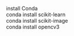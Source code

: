 install Conda <br>
conda install scikit-learn <br>
conda install scikit-image <br>
conda install opencv3 <br>

